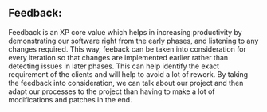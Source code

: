 ## Feedback:

Feedback is an XP core value which helps in increasing productivity by demonstrating our software right from the early phases, and listening to any changes required.
This way, feeback can be taken into consideration for every iteration so that changes are implemented earlier rather than detecting issues in later phases.
This can help identify the exact requirement of the clients and will help to avoid a lot of rework.
By taking the feedback into consideration, we can talk about our project and then adapt our processes to the project than having to make a lot of modifications and patches in the end.
